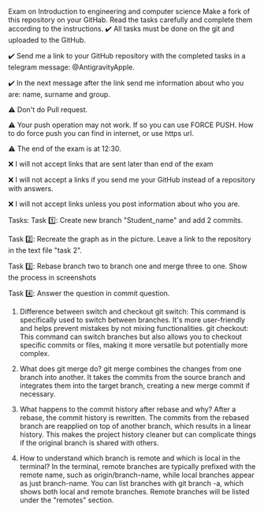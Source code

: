 Exam on Introduction to engineering and computer science
Make a fork of this repository on your GitHab. Read the tasks carefully and complete them according to the instructions.
✔️ All tasks must be done on the git and uploaded to the GitHub.

✔️ Send me a link to your GitHub repository with the completed tasks in a telegram message: @AntigravityApple.

✔️ In the next message after the link send me information about who you are: name, surname and group.

⚠️ Don't do Pull request.

⚠️ Your push operation may not work. If so you can use FORCE PUSH. How to do force push you can find in internet, or use https url.

⚠️ The end of the exam is at 12:30.

❌ I will not accept links that are sent later than end of the exam

❌ I will not accept a links if you send me your GitHub instead of a repository with answers.

❌ I will not accept links unless you post information about who you are.

Tasks:
Task 1️⃣: Create new branch "Student_name" and add 2 commits.

Task 2️⃣: Recreate the graph as in the picture. Leave a link to the repository in the text file "task 2".

Task 3️⃣: Rebase branch two to branch one and merge three to one. Show the process in screenshots

Task 4️⃣: Answer the question in commit question.
1. Difference between switch and checkout
git switch: This command is specifically used to switch between branches. It's more user-friendly and helps prevent mistakes by not mixing functionalities.
git checkout: This command can switch branches but also allows you to checkout specific commits or files, making it more versatile but potentially more complex.

2. What does git merge do?
git merge combines the changes from one branch into another. It takes the commits from the source branch and integrates them into the target branch, creating a new merge commit if necessary.

3. What happens to the commit history after rebase and why?
After a rebase, the commit history is rewritten. The commits from the rebased branch are reapplied on top of another branch, which results in a linear history. This makes the project history cleaner but can complicate things if the original branch is shared with others.

4. How to understand which branch is remote and which is local in the terminal?
In the terminal, remote branches are typically prefixed with the remote name, such as origin/branch-name, while local branches appear as just branch-name. You can list branches with git branch -a, which shows both local and remote branches. Remote branches will be listed under the "remotes" section.
